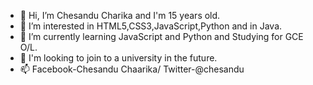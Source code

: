 - 👋 Hi, I’m Chesandu Charika and I'm 15 years old.
- 👀 I’m interested in HTML5,CSS3,JavaScript,Python and in Java.
- 🌱 I’m currently learning JavaScript and Python and Studying for GCE O/L.
- 💞️ I'm looking to join to a university in the future.
- 📫 Facebook-Chesandu Chaarika/ Twitter-@chesandu 

<!---
ChesanduC/ChesanduC is a ✨ special ✨ repository because its `README.md` (this file) appears on your GitHub profile.
You can click the Preview link to take a look at your changes.
--->

